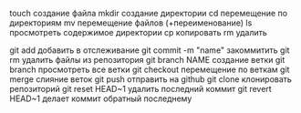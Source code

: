 touch создание файла
mkdir создание директории
cd перемещение по директориям
mv перемещение файлов (+переименование)
ls просмотреть содержимое директории
cp копировать
rm удалить


git add добавить в отслеживание
git commit -m "name" закоммитить
git rm удалить файлы из репозитория
git branch NAME создание ветки
git branch просмотреть все ветки
git checkout перемещение по веткам
git merge слияние веток
git push отправить на github
git clone клонировать репозиторий
git reset HEAD~1 удалить последний коммит
git revert HEAD~1 делает коммит обратный последнему
